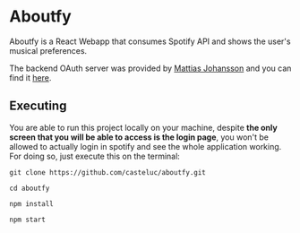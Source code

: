 # Aboutfy
Aboutfy is a React Webapp that consumes Spotify API and shows the user's musical preferences.

The backend OAuth server was provided by [Mattias Johansson](https://github.com/mpj) and you
can find it [here](https://github.com/mpj/oauth-bridge-template).

## Executing
You are able to run this project locally on your machine, despite **the only screen that you will be able to access
is the login page**, you won't be allowed to actually login in spotify and see the whole application working.
For doing so, just execute this on the terminal:

`git clone https://github.com/casteluc/aboutfy.git`

`cd aboutfy`

`npm install`

`npm start`
